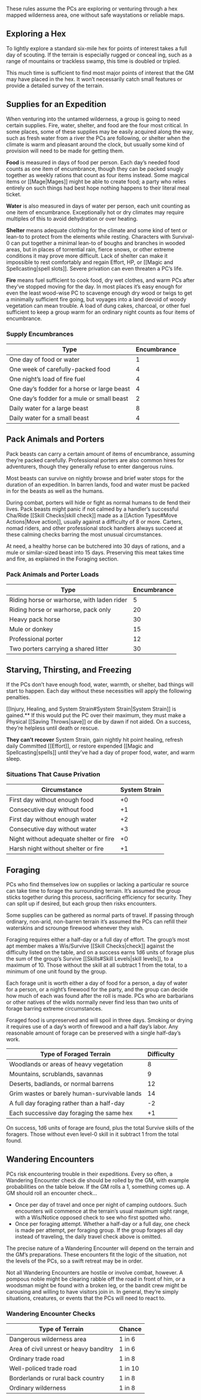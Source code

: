 These rules assume the PCs are exploring or venturing through a hex mapped wilderness area, one without safe waystations or reliable maps.
## Exploring a Hex
To lightly explore a standard six-mile hex for points of interest takes a full day of scouting. If the terrain is especially rugged or conceal ing, such as a range of mountains or trackless swamp, this time is doubled or tripled. 

This much time is sufficient to find most major points of interest that the GM may have placed in the hex. It won’t necessarily catch small features or provide a detailed survey of the terrain.
## Supplies for an Expedition
When venturing into the untamed wilderness, a group is going to need certain supplies. Fire, water, shelter, and food are the four most critical. In some places, some of these supplies may be easily acquired along the way, such as fresh water from a river the PCs are following, or shelter when the climate is warm and pleasant around the clock, but usually some kind of provision will need to be made for getting them. 

**Food** is measured in days of food per person. Each day’s needed food counts as one item of encumbrance, though they can be packed snugly together as weekly rations that count as four items instead. Some magical items or [[Mage|Mages]] might be able to create food; a party who relies entirely on such things had best hope nothing happens to their literal meal ticket. 

**Water** is also measured in days of water per person, each unit counting as one item of encumbrance. Exceptionally hot or dry climates may require multiples of this to avoid dehydration or over heating. 

**Shelter** means adequate clothing for the climate and some kind of tent or lean-to to protect from the elements while resting. Characters with Survival-0 can put together a minimal lean-to of boughs and branches in wooded areas, but in places of torrential rain, fierce snows, or other extreme conditions it may prove more difficult. Lack of shelter can make it impossible to rest comfortably and regain Effort, HP, or [[Magic and Spellcasting|spell slots]]. Severe privation can even threaten a PC’s life. 

**Fire** means fuel sufficient to cook food, dry wet clothes, and warm PCs after they’ve stopped moving for the day. In most places it’s easy enough for even the least wood-wise PC to scavenge enough dry wood or twigs to get a minimally sufficient fire going, but voyages into a land devoid of woody vegetation can mean trouble. A load of dung cakes, charcoal, or other fuel sufficient to keep a group warm for an ordinary night counts as four items of encumbrance.
### Supply Encumbrances

| Type                                        | Encumbrance |
| ------------------------------------------- | ----------- |
| One day of food or water                    | 1           |
| One week of carefully-packed food           | 4           |
| One night’s load of fire fuel               | 4           |
| One day’s fodder for a horse or large beast | 4           |
| One day’s fodder for a mule or small beast  | 2           |
| Daily water for a large beast               | 8           |
| Daily water for a small beast               | 4           |
## Pack Animals and Porters
Pack beasts can carry a certain amount of items of encumbrance, assuming they’re packed carefully. Professional porters are also common hires for adventurers, though they generally refuse to enter dangerous ruins. 

Most beasts can survive on nightly browse and brief water stops for the duration of an expedition. In barren lands, food and water must be packed in for the beasts as well as the humans. 

During combat, porters will hide or fight as normal humans to de fend their lives. Pack beasts might panic if not calmed by a handler’s successful Cha/Ride [[Skill Checks|skill check]] made as a [[Action Types#Move Actions|Move action]], usually against a difficulty of 8 or more. Carters, nomad riders, and other professional stock handlers always succeed at these calming checks barring the most unusual circumstances. 

At need, a healthy horse can be butchered into 30 days of rations, and a mule or similar-sized beast into 15 days. Preserving this meat takes time and fire, as explained in the Foraging section.
### Pack Animals and Porter Loads

| Type                                       | Encumbrance |
| ------------------------------------------ | ----------- |
| Riding horse or warhorse, with laden rider | 5           |
| Riding horse or warhorse, pack only        | 20          |
| Heavy pack horse                           | 30          |
| Mule or donkey                             | 15          |
| Professional porter                        | 12          |
| Two porters carrying a shared litter       | 30          |
## Starving, Thirsting, and Freezing
If the PCs don’t have enough food, water, warmth, or shelter, bad things will start to happen. Each day without these necessities will apply the following penalties. 

[[Injury, Healing, and System Strain#System Strain|System Strain]] is gained.** If this would put the PC over their maximum, they must make a Physical [[Saving Throws|save]] or die by dawn if not aided. On a success, they’re helpless until death or rescue. 

**They can’t recover** System Strain, gain nightly hit point healing, refresh daily Committed [[Effort]], or restore expended [[Magic and Spellcasting|spells]] until they’ve had a day of proper food, water, and warm sleep.
### Situations That Cause Privation

| Circumstance                           | System Strain |
| -------------------------------------- | ------------- |
| First day without enough food          | +0            |
| Consecutive day without food           | +1            |
| First day without enough water         | +2            |
| Consecutive day without water          | +3            |
| Night without adequate shelter or fire | +0            |
| Harsh night without shelter or fire    | +1            |
## Foraging
PCs who find themselves low on supplies or lacking a particular re source can take time to forage the surrounding terrain. It’s assumed the group sticks together during this process, sacrificing efficiency for security. They can split up if desired, but each group then risks encounters. 

Some supplies can be gathered as normal parts of travel. If passing through ordinary, non-arid, non-barren terrain it’s assumed the PCs can refill their waterskins and scrounge firewood whenever they wish. 

Foraging requires either a half-day or a full day of effort. The group’s most apt member makes a Wis/Survive [[Skill Checks|check]] against the difficulty listed on the table, and on a success earns 1d6 units of forage plus the sum of the group’s Survive [[Skills#Skill Levels|skill levels]], to a maximum of 10. Those without the skill at all subtract 1 from the total, to a minimum of one unit found by the group. 

Each forage unit is worth either a day of food for a person, a day of water for a person, or a night’s firewood for the party, and the group can decide how much of each was found after the roll is made. PCs who are barbarians or other natives of the wilds normally never find less than two units of forage barring extreme circumstances. 

Foraged food is unpreserved and will spoil in three days. Smoking or drying it requires use of a day’s worth of firewood and a half day’s labor. Any reasonable amount of forage can be preserved with a single half-day’s work.

| Type of Foraged Terrain                      | Difficulty |
| -------------------------------------------- | ---------- |
| Woodlands or areas of heavy vegetation       | 8          |
| Mountains, scrublands, savannas              | 9          |
| Deserts, badlands, or normal barrens         | 12         |
| Grim wastes or barely human-survivable lands | 14         |
| A full day foraging rather than a half-day   | -2         |
| Each successive day foraging the same hex    | +1         |
On success, 1d6 units of forage are found, plus the total Survive skills of the foragers. Those without even level-0 skill in it subtract 1 from the total found.
## Wandering Encounters
PCs risk encountering trouble in their expeditions. Every so often, a Wandering Encounter check die should be rolled by the GM, with example probabilities on the table below. If the GM rolls a 1, something comes up. A GM should roll an encounter check… 
- Once per day of travel and once per night of camping outdoors. Such encounters will commence at the terrain’s usual maximum sight range, with a Wis/Notice opposed check to see who first spotted who.
- Once per foraging attempt. Whether a half-day or a full day, one check is made per attempt, per foraging group. If the group forages all day instead of traveling, the daily travel check above is omitted. 

The precise nature of a Wandering Encounter will depend on the terrain and the GM’s preparations. These encounters fit the logic of the situation, not the levels of the PCs, so a swift retreat may be in order. 

Not all Wandering Encounters are hostile or involve combat, however. A pompous noble might be clearing rabble off the road in front of him, or a woodsman might be found with a broken leg, or the bandit crew might be carousing and willing to have visitors join in. In general, they’re simply situations, creatures, or events that the PCs will need to react to.
### Wandering Encounter Checks

| Type of Terrain                        | Chance  |
| -------------------------------------- | ------- |
| Dangerous wilderness area              | 1 in 6  |
| Area of civil unrest or heavy banditry | 1 in 6  |
| Ordinary trade road                    | 1 in 8  |
| Well-policed trade road                | 1 in 10 |
| Borderlands or rural back country      | 1 in 8  |
| Ordinary wilderness                    | 1 in 8  |
